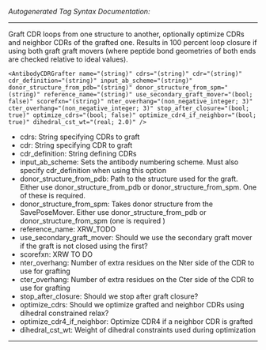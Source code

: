 _Autogenerated Tag Syntax Documentation:_

---
Graft CDR loops from one structure to another, optionally optimize CDRs and neighbor CDRs of the grafted one. Results in 100 percent loop closure if using both graft graft movers (where peptide bond geometries of both ends are checked relative to ideal values).

```
<AntibodyCDRGrafter name="(string)" cdrs="(string)" cdr="(string)" cdr_definition="(string)" input_ab_scheme="(string)" donor_structure_from_pdb="(string)" donor_structure_from_spm="(string)" reference_name="(string)" use_secondary_graft_mover="(bool; false)" scorefxn="(string)" nter_overhang="(non_negative_integer; 3)" cter_overhang="(non_negative_integer; 3)" stop_after_closure="(bool; true)" optimize_cdrs="(bool; false)" optimize_cdr4_if_neighbor="(bool; true)" dihedral_cst_wt="(real; 2.0)" />
```

-   cdrs: String specifying CDRs to graft
-   cdr: String specifying CDR to graft
-   cdr_definition: String defining CDRs
-   input_ab_scheme: Sets the antibody numbering scheme. Must also specify cdr_definition when using this option
-   donor_structure_from_pdb: Path to the structure used for the graft. Either use donor_structure_from_pdb or donor_structure_from_spm. One of these is required.
-   donor_structure_from_spm: Takes donor structure from the SavePoseMover. Either use donor_structure_from_pdb or donor_structure_from_spm (one is required )
-   reference_name: XRW_TODO
-   use_secondary_graft_mover: Should we use the secondary graft mover if the graft is not closed using the first?
-   scorefxn: XRW TO DO
-   nter_overhang: Number of extra residues on the Nter side of the CDR to use for grafting
-   cter_overhang: Number of extra residues on the Cter side of the CDR to use for grafting
-   stop_after_closure: Should we stop after graft closure?
-   optimize_cdrs: Should we optimize grafted and neighbor CDRs using dihedral constrained relax?
-   optimize_cdr4_if_neighbor: Optimize CDR4 if a neighbor CDR is grafted
-   dihedral_cst_wt: Weight of dihedral constraints used during optimization

---
